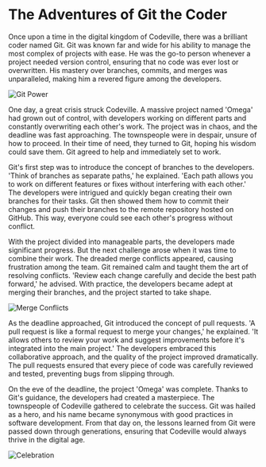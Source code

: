 # The Adventures of Git the Coder

Once upon a time in the digital kingdom of Codeville, there was a brilliant coder named Git. Git was known far and wide for his ability to manage the most complex of projects with ease. He was the go-to person whenever a project needed version control, ensuring that no code was ever lost or overwritten. His mastery over branches, commits, and merges was unparalleled, making him a revered figure among the developers.

![Git Power](https://media.giphy.com/media/L8K62iTDkzGX6/giphy.gif)

One day, a great crisis struck Codeville. A massive project named 'Omega' had grown out of control, with developers working on different parts and constantly overwriting each other's work. The project was in chaos, and the deadline was fast approaching. The townspeople were in despair, unsure of how to proceed. In their time of need, they turned to Git, hoping his wisdom could save them. Git agreed to help and immediately set to work.

Git's first step was to introduce the concept of branches to the developers. 'Think of branches as separate paths,' he explained. 'Each path allows you to work on different features or fixes without interfering with each other.' The developers were intrigued and quickly began creating their own branches for their tasks. Git then showed them how to commit their changes and push their branches to the remote repository hosted on GitHub. This way, everyone could see each other's progress without conflict.


With the project divided into manageable parts, the developers made significant progress. But the next challenge arose when it was time to combine their work. The dreaded merge conflicts appeared, causing frustration among the team. Git remained calm and taught them the art of resolving conflicts. 'Review each change carefully and decide the best path forward,' he advised. With practice, the developers became adept at merging their branches, and the project started to take shape.

![Merge Conflicts](https://media.giphy.com/media/26xBwdIuRJiAIqHwA/giphy.gif)

As the deadline approached, Git introduced the concept of pull requests. 'A pull request is like a formal request to merge your changes,' he explained. 'It allows others to review your work and suggest improvements before it's integrated into the main project.' The developers embraced this collaborative approach, and the quality of the project improved dramatically. The pull requests ensured that every piece of code was carefully reviewed and tested, preventing bugs from slipping through.

On the eve of the deadline, the project 'Omega' was complete. Thanks to Git's guidance, the developers had created a masterpiece. The townspeople of Codeville gathered to celebrate the success. Git was hailed as a hero, and his name became synonymous with good practices in software development. From that day on, the lessons learned from Git were passed down through generations, ensuring that Codeville would always thrive in the digital age.

![Celebration](https://media.giphy.com/media/3oz8xIsloV7zOmt81G/giphy.gif)